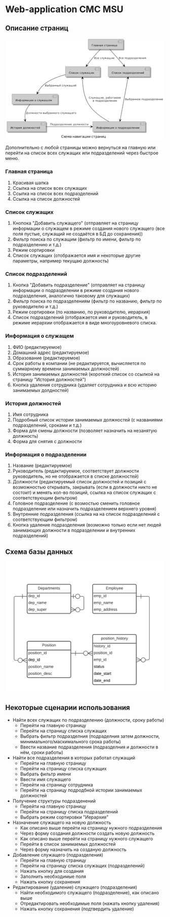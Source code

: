 Web-application CMC MSU
=======================
Описание страниц
-----------------------
![Alt text](docs/pages.png)

Дополнительно с любой страницы можно вернуться на главную или перейти на список всех
служащих или подразделений через быстрое меню.

### Главная страница
1. Красивая шапка
2. Ссылка на список всех служащих
3. Ссылка на список всех подразделений
4. Ссылка на список должностей
### Список служащих
1. Кнопока "Добавить служащего" (отправляет на страницу информации о служащем в режиме создания
нового служащего (все поля пустые, служащий не создаётся в БД до сохранения))
2. Фильтр поиска по служащим (фильтр по имени, фильтр по подразделению и т.д.)
3. Режим сортировки
4. Список служащих (отображается имя и некоторые другие параметры, например текущаю должность)
### Список подразделений
1. Кнопка "Добавить подразделение" (отправляет на страницу информации о подразделении в режиме
создания нового подразделения, аналогично таковому для служащих)
2. Фильтр поиска по подразделениям (фильтр по названию, фильтр по руководителю и т.д.)
3. Режим сортировки (по названию, по руководителю, иерархия)
4. Список подразделений (отображается имя и руководитель, в режиме иерархии отображается в виде 
многоуровневого списка.
### Информация о служащем
1. ФИО (редактируемое)
2. Домашний адрес (редактируемое)
3. Образование (редактируемое)
4. Срок работы в компании (не редактируется, вычисляется по суммарному времени занимаемых
 должностей)
5. История занимаемых должностей (короткий список со ссылкой на страницу "История должностей")
6. Кнопка удаления сотрудника (удаляет сотрудника и всю историю занимаемых долдностей)
### История должностей
1. Имя сотрудника
2. Подробный список истории занимаемых должностей (с названиями подразделений, сроками и т.д.)
3. Форма для смены должности (позволяет назначить на незанятую должность)
4. Форма для снятия с должности
### Информация о подразделении
1. Название (редактируемое)
2. Руководитель (редактируемое, соответствует должности руководитель, но не отображается в списке 
должностей)
3. Должности (редактируемый список должностей и позиций с возможностью открывать, закрывать (если
 в должности никто не состоит) и менять кол-во позиций, ссылка на список служащих с 
 соответствующим фильтром)
4. Головное подразделение (с возмостью сменить головное подразделение или назначить подразделением
 верхнего уровня)
5. Внутренние подразделения (ссылка на на список подразделений с соответствующим фильтром)
6. Кнопка удаление подразделения (возможно только если нет людей занимающих должности в 
подразделении и внутренних подразделений)

Схема базы данных
-----------------
![Alt text](docs/db.png)

Некоторые сценарии использования
----------------------
- Найти всех служащих по подразделению (должности, сроку работы)
    - Перейти на главную страницу
    - Перейти на страницу списка служащих
    - Выбрать фильтр подразделния (подраделния затем должности, минимального/маскимального срока 
работы)
    - Ввести название подразделения (подразделния и должности в нём, сроки работы)
- Найти все подразделения в которых работал служащий
    - Перейти на главную страницу
    - Перейти на страницу списка служащих
    - Выбрать фильтр имени
    - Ввести имя служащего
    - Перейти на страницу сотрудника
    - Перейти на страницу подродбной истории занимаемых должностей
- Получение структуры подразденений
    - Перейти на главную страницу
    - Перейти на страницу списка подразделений
    - Выбрать режим сортировки "Иерархия"
- Назначение служащего на новую должность
    - Как описано выше перейти на страницу нужного подразделения
    - Через форму создания должности создать новую должность
    - Как описано выше перейти на страницу нужного служащего
    - Перейти в список занимаемых должностей
    - Через форму назначить на созданую должность
- Добавление служащего (подразделения)
    - Перейти на главную страницу
    - Перейти на страницу списка служащих (подразделений)
    - Нажать кнопку для создания
    - Заполнить необходимые поля
    - Нажать кнопку сохранения
- Редактирование (удаление) служащего (подразделения)
    - Найти необходимого служащего (подразделение), как описано выше
    - Отредактировать необходимые поля (нажать кнопку удаления)
    - Нажать кнопку сохранения (подтвердить удаление)
